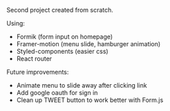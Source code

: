 Second project created from scratch.

Using:
- Formik (form input on homepage)
- Framer-motion (menu slide, hamburger animation)
- Styled-components (easier css)
- React router

Future improvements:
- Animate menu to slide away after clicking link
- Add google oauth for sign in
- Clean up TWEET button to work better with Form.js
